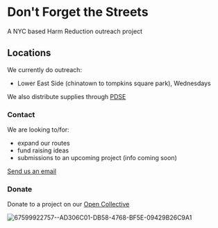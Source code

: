 # Don't Forget the Streets

A NYC based Harm Reduction outreach project

## Locations

We currently do outreach:
* Lower East Side (chinatown to tompkins square park), Wednesdays
<!-- * Bushwick (Myrtle and Broadway to graham avenue), Wednesdays and Saturdays -->

We also distribute supplies through [PDSE](https://www.talkingdrugs.org/the-benefits-of-peer-delivered-syringe-exchange-programs)

### Contact

We are looking to/for:
- expand our routes
- fund raising ideas
- submissions to an upcoming project (info coming soon)

[Send us an email](mailto:dontforgetthestreets@protonmail.com?subject=[GitHub]%20DFTS)

### Donate
Donate to a project on our [Open Collective](https://opencollective.com/dont-forget-the-streets/)

![67599922757--AD306C01-DB58-4768-BF5E-09429B26C9A1](https://user-images.githubusercontent.com/1844554/180343210-8143fbf9-b82c-4357-bb22-ba9de34b1bb9.jpg)

